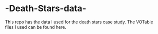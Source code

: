 # -Death-Stars-data-
This repo has the data I used for the death stars case study. The VOTable files I used can be found here. 
